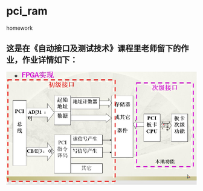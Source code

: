 # pci_ram
homework
## 这是在《自动接口及测试技术》课程里老师留下的作业，作业详情如下：
![homework]( https://github.com/ChangYW1996/pci_ram/blob/master/img.jpg)
